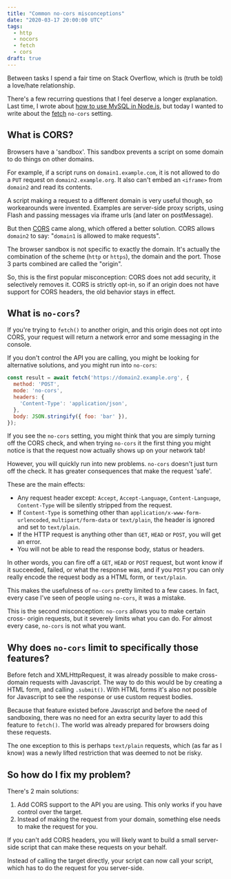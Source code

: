 ```yaml
---
title: "Common no-cors misconceptions"
date: "2020-03-17 20:00:00 UTC"
tags:
  - http
  - nocors
  - fetch
  - cors
draft: true
---
```


Between tasks I spend a fair time on Stack Overflow, which is (truth be told)
a love/hate relationship.

There's a few recurring questions that I feel deserve a longer explanation.
Last time, I wrote about [how to use MySQL in Node.js][1], but today I wanted
to write about the [fetch][2] `no-cors` setting.

What is CORS?
-------------

Browsers have a 'sandbox'. This sandbox prevents a script on some domain to do
things on other domains.

For example, if a script runs on `domain1.example.com`, it is not allowed to do
a `PUT` request on `domain2.example.org`. It also can't embed an `<iframe>`
from `domain2` and read its contents.

A script making a request to a different domain is very useful though, so
workearounds were invented. Examples are server-side proxy scripts, using Flash
and passing messages via iframe urls (and later on postMessage).

But then [CORS][3] came along, which offered a better solution. CORS allows
`domain2` to say: "`domain1` is allowed to make requests".

The browser sandbox is not specific to exactly the domain. It's actually the
combination of the scheme (`http` or `https`), the domain and the port. Those
3 parts combined are called the "origin".

So, this is the first popular misconception: CORS does not add security, it
selectively removes it. CORS is strictly opt-in, so if an origin does not have
support for CORS headers, the old behavior stays in effect.

What is `no-cors`?
------------------

If you're trying to `fetch()` to another origin, and this origin does not
opt into CORS, your request will return a network error and some messaging
in the console.

If you don't control the API you are calling, you might be looking for
alternative solutions, and you might run into `no-cors`:

```javascript
const result = await fetch('https://domain2.example.org', {
  method: 'POST',
  mode: 'no-cors',
  headers: {
    'Content-Type': 'application/json',
  },
  body: JSON.stringify({ foo: 'bar' }),
});
```

If you see the `no-cors` setting, you might think that you are simply turning
off the CORS check, and when trying `no-cors` it the first thing you might
notice is that the request now actually shows up on your network tab!

However, you will quickly run into new problems. `no-cors` doesn't just turn
off the check. It has greater consequences that make the request 'safe'.

These are the main effects:

* Any request header except: `Accept`, `Accept-Language`, `Content-Language`,
  `Content-Type` will be silently stripped from the request.
* If `Content-Type` is something other than `application/x-www-form-urlencoded`,
  `multipart/form-data` or `text/plain`, the header is ignored and set to
  `text/plain`.
* If the HTTP request is anything other than `GET`, `HEAD` or `POST`, you will
  get an error.
* You will not be able to read the response body, status or headers.

In other words, you can fire off a `GET`, `HEAD` or `POST` request, but wont
know if it succeeded, failed, or what the response was, and if you `POST`
you can only really encode the request body as a HTML form, or `text/plain`.

This makes the usefulness of `no-cors` pretty limited to a few cases. In fact,
every case I've seen of people using `no-cors`, it was a mistake.

This is the second misconception: `no-cors` allows you to make certain cross-
origin requests, but it severely limits what you can do. For almost every case,
`no-cors` is not what you want.


Why does `no-cors` limit to specifically those features?
--------------------------------------------------------

Before fetch and XMLHttpRequest, it was already possible to make cross-domain
requests with Javascript. The way to do this would be by creating a HTML form,
and calling `.submit()`. With HTML forms it's also not possible for Javascript
to see the response or use custom request bodies.

Because that feature existed before Javascript and before the need of
sandboxing, there was no need for an extra security layer to add this feature
to `fetch()`. The world was already prepared for browsers doing these
requests.

The one exception to this is perhaps `text/plain` requests, which (as far as I
know) was a newly lifted restriction that was deemed to not be risky.


So how do I fix my problem?
---------------------------

There's 2 main solutions:

1. Add CORS support to the API you are using. This only works if you have
   control over the target.
2. Instead of making the request from your domain, something else needs to
   make the request for you.

If you can't add CORS headers, you will likely want to build a small
server-side script that can make these requests on your behalf.

Instead of calling the target directly, your script can now call your script,
which has to do the request for you server-side.

[1]: https://evertpot.com/executing-a-mysql-query-in-nodejs/
[2]: https://developer.mozilla.org/en-US/docs/Web/API/Fetch_API/Using_Fetch 
[3]: https://developer.mozilla.org/en-US/docs/Web/HTTP/CORS
